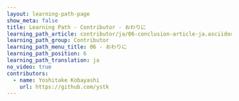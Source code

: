 ```yaml
---
layout: learning-path-page
show_meta: false
title: Learning Path - Contributor - おわりに
learning_path_article: contributor/ja/06-conclusion-article-ja.asciidoc
learning_path_group: Contributor
learning_path_menu_title: 06 - おわりに
learning_path_position: 6
learning_path_translation: ja
no_video: true
contributors:
  - name: Yoshitake Kobayashi
    url: https://github.com/ystk
---
```

<!--- This file autogenerated from https://github.com/InnerSourceCommons/InnerSourceLearningPath/blob/master/scripts/generate_learning_path_markdown.js -->